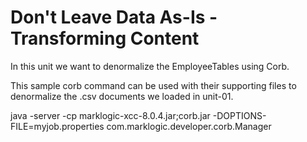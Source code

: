 # Don't Leave Data As-Is - Transforming Content

In this unit we want to denormalize the EmployeeTables using Corb. 

This sample corb command can be used with their supporting files to denormalize the .csv documents we loaded in unit-01.

java -server -cp marklogic-xcc-8.0.4.jar;corb.jar -DOPTIONS-FILE=myjob.properties com.marklogic.developer.corb.Manager
